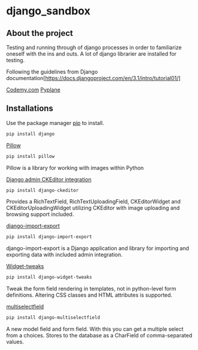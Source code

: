 # django_sandbox

## About the project
Testing and running through of django processes in order to familiarize oneself with the ins and outs.
A lot of django librarier are installed for testing.

Following the guidelines from
Django documentation[https://docs.djangoproject.com/en/3.1/intro/tutorial01/]

[Codemy.com](https://www.youtube.com/watch?v=B40bteAMM_M&list=PLCC34OHNcOtr025c1kHSPrnP18YPB-NFi&ab_channel=Codemy.com)
[Pyplane](https://www.youtube.com/watch?v=t3BdM6JlAmY&ab_channel=Pyplane)

## Installations
Use the package manager [pip](https://pip.pypa.io/en/stable/) to install.
```bash
pip install django
```

[Pillow](https://pillow.readthedocs.io/en/stable/installation.html)
```bash
pip install pillow
```
Pillow is a library for working with images within Python

[Django admin CKEditor integration](https://pypi.org/project/django-ckeditor/)
```bash
pip install django-ckeditor
```
Provides a RichTextField, RichTextUploadingField, CKEditorWidget and CKEditorUploadingWidget utilizing CKEditor with image uploading and browsing support included.

[django-import-export](https://django-import-export.readthedocs.io/en/latest/)
```bash
pip install django-import-export
```
django-import-export is a Django application and library for importing and exporting data with included admin integration.

[Widget-tweaks](https://pypi.org/project/django-widget-tweaks/)
```bash
pip install django-widget-tweaks
```
Tweak the form field rendering in templates, not in python-level form definitions. Altering CSS classes and HTML attributes is supported.

[multiselectfield](https://pypi.org/project/django-multiselectfield/)
```bash
pip install django-multiselectfield
```
A new model field and form field. With this you can get a multiple select from a choices. Stores to the database as a CharField of comma-separated values.



